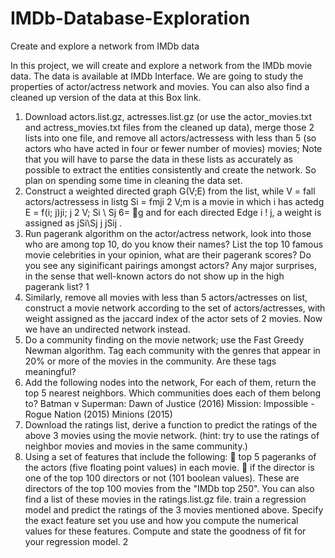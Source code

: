 # IMDb-Database-Exploration
Create and explore a network from IMDb data

In this project, we will create and explore a network from the IMDb movie data. The data is available at IMDb Interface. We are going to study the properties of actor/actress network and movies. You can also
also find a cleaned up version of the data at this Box link.
1. Download actors.list.gz, actresses.list.gz (or use the
actor_movies.txt and actress_movies.txt files from the
cleaned up data), merge those 2 lists into one file, and remove
all actors/actressess with less than 5 (so actors who have acted in
four or fewer number of movies) movies; Note that you will have
to parse the data in these lists as accurately as possible to extract
the entities consistently and create the network. So plan on
spending some time in cleaning the data set.
2. Construct a weighted directed graph G(V;E) from the list, while
V = fall actors/actressess in listg
Si = fmji 2 V;m is a movie in which i has actedg
E = f(i; j)ji; j 2 V; Si \ Sj 6= g
and for each directed Edge i ! j, a weight is assigned as jSi\Sj j
jSij .
3. Run pagerank algorithm on the actor/actress network, look into
those who are among top 10, do you know their names? List the
top 10 famous movie celebrities in your opinion, what are their
pagerank scores? Do you see any siginificant pairings amongst
actors? Any major surprises, in the sense that well-known actors
do not show up in the high pagerank list?
1
4. Similarly, remove all movies with less than 5 actors/actresses on
list, construct a movie network according to the set of actors/actresses,
with weight assigned as the jaccard index of the actor sets of 2
movies. Now we have an undirected network instead.
5. Do a community finding on the movie network; use the Fast Greedy
Newman algorithm. Tag each community with the genres that
appear in 20% or more of the movies in the community. Are these
tags meaningful?
6. Add the following nodes into the network, For each of them, return
the top 5 nearest neighbors. Which communities does each
of them belong to?
Batman v Superman: Dawn of Justice (2016)
Mission: Impossible - Rogue Nation (2015)
Minions (2015)
7. Download the ratings list, derive a function to predict the ratings
of the above 3 movies using the movie network. (hint: try to use
the ratings of neighbor movies and movies in the same community.)
8. Using a set of features that include the following:
 top 5 pageranks of the actors (five floating point values) in
each movie.
 if the director is one of the top 100 directors or not (101
boolean values). These are directors of the top 100 movies
from the "IMDb top 250". You can also find a list of these
movies in the ratings.list.gz file.
train a regression model and predict the ratings of the 3 movies
mentioned above. Specify the exact feature set you use and how
you compute the numerical values for these features. Compute
and state the goodness of fit for your regression model.
2
